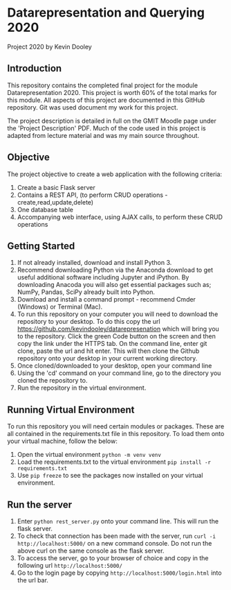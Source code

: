 # Datarepresentation and Querying 2020
Project 2020 by Kevin Dooley

## Introduction
This repository contains the completed final project for the module Datarepresentation 2020.
This project is worth 60% of the total marks for this module. All aspects of this project are documented in this GitHub repository. Git was used document my work for this project.

The project description is detailed in full on the GMIT Moodle page under the 'Project Description' PDF.
Much of the code used in this project is adapted from lecture material and was my main source throughout. 

## Objective
The project objective to create a web application with the following criteria:

1. Create a basic Flask server
2. Contains a REST API, (to perform CRUD operations - create,read,update,delete)
3. One database table 
4. Accompanying web interface, using AJAX calls, to perform these CRUD operations

## Getting Started
1. If not already installed, download and install Python 3.
2. Recommend downloading Python via the Anaconda download to get useful additional software including Jupyter and iPython. By downloading Anacoda you will also get essential packages such as; NumPy, Pandas, SciPy already built into Python.
3. Download and install a command prompt - recommend Cmder (Windows) or Terminal (Mac).
4. To run this repository on your computer you will need to download the repository to your desktop. To do this copy the url https://github.com/kevindooley/datarepresenation which will bring you to the repository. Click the green Code button on the screen and then copy the link under the HTTPS tab. On the command line, enter git clone, paste the url and hit enter. This will then clone the Github repository onto your desktop in your current working directory.
5. Once cloned/downloaded to your desktop, open your command line
6. Using the 'cd' command on your command line, go to the directory you cloned the repository to.
7. Run the repository in the virtual environment.

## Running Virtual Environment

To run this repository you will need certain modules or packages. These are all contained in the requirements.txt file in this repository. To load them onto your virtual machine, follow the below:
1. Open the virtual environment `python -m venv venv`
2. Load the requirements.txt to the virtual environment `pip install -r requirements.txt`
3. Use `pip freeze` to see the packages now installed on your virtual environment.

## Run the server
1. Enter `python rest_server.py` onto your command line. This will run the flask server.
2. To check that connection has been made with the server, run `curl -i http://localhost:5000/` on a new command console. Do not run the above curl on the same console as the flask server. 
3. To access the server, go to your browser of choice and copy in the following url `http://localhost:5000/`
4. Go to the login page by copying `http://localhost:5000/login.html` into the url bar.
